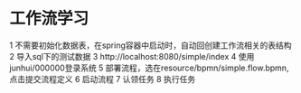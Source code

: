 # 工作流学习
1 不需要初始化数据表，在spring容器中启动时，自动回创建工作流相关的表结构
2 导入sql下的测试数据
3 http://localhost:8080/simple/index
4 使用junhui/000000登录系统
5 部署流程，选在resource/bpmn/simple.flow.bpmn,点击提交流程定义
6 启动流程
7 认领任务
8 执行任务
